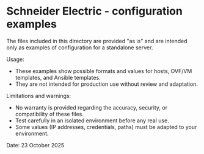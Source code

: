 # Schneider Electric - configuration examples

The files included in this directory are provided "as is" and are intended only as examples of configuration for a standalone server.

Usage:
- These examples show possible formats and values for hosts, OVF/VM templates, and Ansible templates.
- They are not intended for production use without review and adaptation.

Limitations and warnings:
- No warranty is provided regarding the accuracy, security, or compatibility of these files.
- Test carefully in an isolated environment before any real use.
- Some values (IP addresses, credentials, paths) must be adapted to your environment.

Date: 23 October 2025
